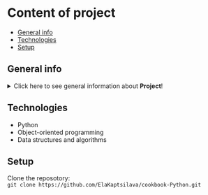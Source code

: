 # Content of project
* [General info](#general-info)
* [Technologies](#technologies)
* [Setup](#setup)

## General info
<details>
<summary>Click here to see general information about <b>Project</b>!</summary>
<b>Cookbook</b>. This project is a collection of Python recipes for various tasks and challenges. It is inspired by the Python Cookbook books by O’Reilly Media, which provide practical solutions and examples for Python programmers. The recipes in this project are written and tested with Python 3.9, but they should work with other versions of Python 3 as well. Each recipe contains a problem statement, a solution, and a discussion of how and why the solution works. The code samples are formatted using code blocks. This project is intended for experienced Python programmers who want to learn new techniques and idioms, or refresh their knowledge of Python. It is also a useful resource for beginners who want to see how Python can be used to solve various problems. The project is open to contributions from the Python community, and welcomes feedback and suggestions. 
</details>

## Technologies
<ul>
<li>Python</li>
<li>Object-oriented programming</li>
<li>Data structures and algorithms</li>
</ul>

## Setup
Clone the reposotory:<br/>
```git clone https://github.com/ElaKaptsilava/cookbook-Python.git```<br/>
